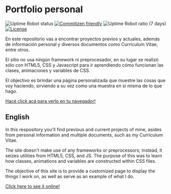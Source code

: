 # Portfolio personal


![Uptime Robot status](https://img.shields.io/uptimerobot/status/m784608547-d0fa4206097c6fe015698d83) [![Commitizen friendly](https://img.shields.io/badge/commitizen-friendly-brightgreen.svg)](http://commitizen.github.io/cz-cli/) ![Uptime Robot ratio (7 days)](https://img.shields.io/uptimerobot/ratio/7/m784608547-d0fa4206097c6fe015698d83) [![License](https://img.shields.io/badge/License-Apache%202.0-blue.svg)](https://opensource.org/licenses/Apache-2.0) 

En este repositorio vas a encontrar proyectos previos y actuales, además de información personal y diversos documentos como Curriculum Vitae, entre otros.

El sitio no usa ningún framework ni preprocesador, en su lugar se realizó sólo con HTML5, CSS y Javascript para ir aprendiendo cómo funcionan las clases, animaciones y variables de CSS.  

El objectivo es brindar una página personalizada que muestre las cosas que voy haciendo, sirviendo a su vez como una muestra en sí misma de lo que hago.


[Hacé click acá para verlo en tu navegador!](https://dariokozicki.github.io/portfolio/)

## English

In this respository you'll find previous and current projects of mine, asides from personal information and multiple documents, such as my Curriculum Vitae. 

The site doesn't make use of any frameworks or preprocessors; instead, it seizes utilities from HTML5, CSS, and JS. The purpose of this was to learn how classes, animations and variables are constructed within CSS files.

The objective of this site is to provide a customized page to display the things I work on, as well as serve as an example of what I do.

[Click here to see it online!](https://dariokozicki.github.io/portfolio/)
